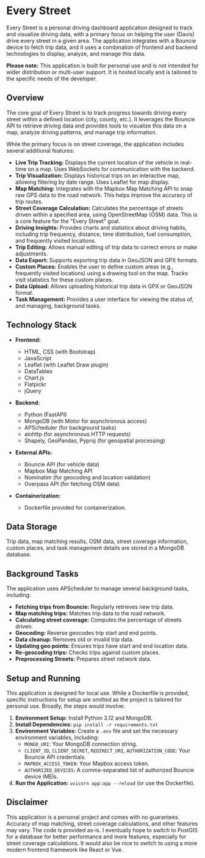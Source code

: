 # Every Street

Every Street is a personal driving dashboard application designed to track and visualize driving data, with a primary focus on helping the user (Davis) drive every street in a given area. The application integrates with a Bouncie device to fetch trip data, and it uses a combination of frontend and backend technologies to display, analyze, and manage this data.

**Please note:** This application is built for personal use and is not intended for wider distribution or multi-user support. It is hosted locally and is tailored to the specific needs of the developer.

## Overview

The core goal of Every Street is to track progress towards driving every street within a defined location (city, county, etc.). It leverages the Bouncie API to retrieve driving data and provides tools to visualize this data on a map, analyze driving patterns, and manage trip information.

While the primary focus is on street coverage, the application includes several additional features:

- **Live Trip Tracking:** Displays the current location of the vehicle in real-time on a map. Uses WebSockets for communication with the backend.
- **Trip Visualization:** Displays historical trips on an interactive map, allowing filtering by date range. Uses Leaflet for map display.
- **Map Matching:** Integrates with the Mapbox Map Matching API to snap raw GPS data to the road network. This helps improve the accuracy of trip routes.
- **Street Coverage Calculation:** Calculates the percentage of streets driven within a specified area, using OpenStreetMap (OSM) data. This is a core feature for the "Every Street" goal.
- **Driving Insights:** Provides charts and statistics about driving habits, including trip frequency, distance, time distribution, fuel consumption, and frequently visited locations.
- **Trip Editing:** Allows manual editing of trip data to correct errors or make adjustments.
- **Data Export:** Supports exporting trip data in GeoJSON and GPX formats.
- **Custom Places:** Enables the user to define custom areas (e.g., frequently visited locations) using a drawing tool on the map. Tracks visit statistics for these custom places.
- **Data Upload:** Allows uploading historical trip data in GPX or GeoJSON format.
- **Task Management:** Provides a user interface for viewing the status of, and managing, background tasks.

## Technology Stack

- **Frontend:**

  - HTML, CSS (with Bootstrap)
  - JavaScript
  - Leaflet (with Leaflet Draw plugin)
  - DataTables
  - Chart.js
  - Flatpickr
  - jQuery

- **Backend:**

  - Python (FastAPI)
  - MongoDB (with Motor for asynchronous access)
  - APScheduler (for background tasks)
  - aiohttp (for asynchronous HTTP requests)
  - Shapely, GeoPandas, Pyproj (for geospatial processing)

- **External APIs:**

  - Bouncie API (for vehicle data)
  - Mapbox Map Matching API
  - Nominatim (for geocoding and location validation)
  - Overpass API (for fetching OSM data)

- **Containerization:**
  - Dockerfile provided for containerization.

## Data Storage

Trip data, map matching results, OSM data, street coverage information, custom places, and task management details are stored in a MongoDB database.

## Background Tasks

The application uses APScheduler to manage several background tasks, including:

- **Fetching trips from Bouncie:** Regularly retrieves new trip data.
- **Map matching trips:** Matches trip data to the road network.
- **Calculating street coverage:** Computes the percentage of streets driven.
- **Geocoding:** Reverse geocodes trip start and end points.
- **Data cleanup:** Removes old or invalid trip data.
- **Updating geo points:** Ensures trips have start and end location data.
- **Re-geocoding trips:** Checks trips against custom places.
- **Preprocessing Streets:** Prepares street network data.

## Setup and Running

This application is designed for local use. While a Dockerfile is provided, specific instructions for setup are omitted as the project is tailored for personal use. Broadly, the steps would involve:

1.  **Environment Setup:** Install Python 3.12 and MongoDB.
2.  **Install Dependencies:** `pip install -r requirements.txt`
3.  **Environment Variables:** Create a `.env` file and set the necessary environment variables, including:
    - `MONGO_URI`: Your MongoDB connection string.
    - `CLIENT_ID`, `CLIENT_SECRET`, `REDIRECT_URI`, `AUTHORIZATION_CODE`: Your Bouncie API credentials.
    - `MAPBOX_ACCESS_TOKEN`: Your Mapbox access token.
    - `AUTHORIZED_DEVICES`: A comma-separated list of authorized Bouncie device IMEIs.
4.  **Run the Application:** `uvicorn app:app --reload` (or use the Dockerfile).

## Disclaimer

This application is a personal project and comes with no guarantees. Accuracy of map matching, street coverage calculations, and other features may vary. The code is provided as-is. I eventually hope to switch to PostGIS for a database for better performance and more features, especially for street coverage calculations. It would also be nice to switch to using a more modern frontend framework like React or Vue.
